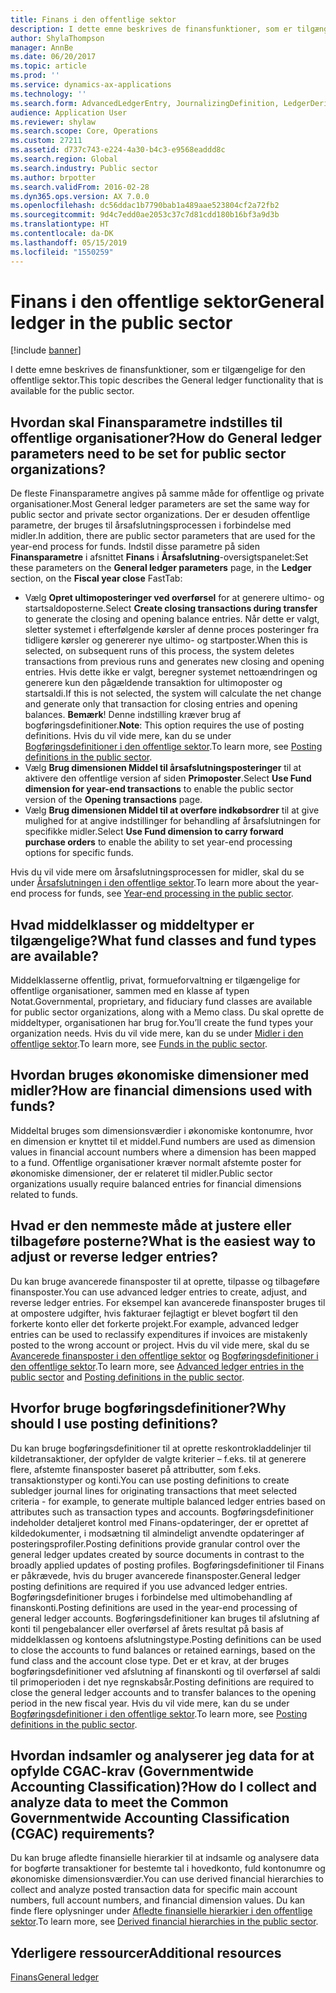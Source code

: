 ```yaml
---
title: Finans i den offentlige sektor
description: I dette emne beskrives de finansfunktioner, som er tilgængelige for den offentlige sektor.
author: ShylaThompson
manager: AnnBe
ms.date: 06/20/2017
ms.topic: article
ms.prod: ''
ms.service: dynamics-ax-applications
ms.technology: ''
ms.search.form: AdvancedLedgerEntry, JournalizingDefinition, LedgerDerivedFinHierarchies, LedgerFundType, LedgerParameters
audience: Application User
ms.reviewer: shylaw
ms.search.scope: Core, Operations
ms.custom: 27211
ms.assetid: d737c743-e224-4a30-b4c3-e9568eaddd8c
ms.search.region: Global
ms.search.industry: Public sector
ms.author: brpotter
ms.search.validFrom: 2016-02-28
ms.dyn365.ops.version: AX 7.0.0
ms.openlocfilehash: dc56ddac1b7790bab1a489aae523804cf2a72fb2
ms.sourcegitcommit: 9d4c7edd0ae2053c37c7d81cdd180b16bf3a9d3b
ms.translationtype: HT
ms.contentlocale: da-DK
ms.lasthandoff: 05/15/2019
ms.locfileid: "1550259"
---
```

# <a name="general-ledger-in-the-public-sector"></a><span data-ttu-id="79823-103">Finans i den offentlige sektor</span><span class="sxs-lookup"><span data-stu-id="79823-103">General ledger in the public sector</span></span>

[!include [banner](../includes/banner.md)]

<span data-ttu-id="79823-104">I dette emne beskrives de finansfunktioner, som er tilgængelige for den offentlige sektor.</span><span class="sxs-lookup"><span data-stu-id="79823-104">This topic describes the General ledger functionality that is available for the public sector.</span></span>

<a name="how-do-general-ledger-parameters-need-to-be-set-for-public-sector-organizations"></a><span data-ttu-id="79823-105">Hvordan skal Finansparametre indstilles til offentlige organisationer?</span><span class="sxs-lookup"><span data-stu-id="79823-105">How do General ledger parameters need to be set for public sector organizations?</span></span>
--------------------------------------------------------------------------------

<span data-ttu-id="79823-106">De fleste Finansparametre angives på samme måde for offentlige og private organisationer.</span><span class="sxs-lookup"><span data-stu-id="79823-106">Most General ledger parameters are set the same way for public sector and private sector organizations.</span></span> <span data-ttu-id="79823-107">Der er desuden offentlige parametre, der bruges til årsafslutningsprocessen i forbindelse med midler.</span><span class="sxs-lookup"><span data-stu-id="79823-107">In addition, there are public sector parameters that are used for the year-end process for funds.</span></span> <span data-ttu-id="79823-108">Indstil disse parametre på siden **Finansparametre** i afsnittet **Finans** i **Årsafslutning**-oversigtspanelet:</span><span class="sxs-lookup"><span data-stu-id="79823-108">Set these parameters on the **General ledger parameters** page, in the **Ledger** section, on the **Fiscal year close** FastTab:</span></span>

-   <span data-ttu-id="79823-109">Vælg **Opret ultimoposteringer ved overførsel** for at generere ultimo- og startsaldoposterne.</span><span class="sxs-lookup"><span data-stu-id="79823-109">Select **Create closing transactions during transfer** to generate the closing and opening balance entries.</span></span> <span data-ttu-id="79823-110">Når dette er valgt, sletter systemet i efterfølgende kørsler af denne proces posteringer fra tidligere kørsler og genererer nye ultimo- og startposter.</span><span class="sxs-lookup"><span data-stu-id="79823-110">When this is selected, on subsequent runs of this process, the system deletes transactions from previous runs and generates new closing and opening entries.</span></span> <span data-ttu-id="79823-111">Hvis dette ikke er valgt, beregner systemet nettoændringen og generere kun den pågældende transaktion for ultimoposter og startsaldi.</span><span class="sxs-lookup"><span data-stu-id="79823-111">If this is not selected, the system will calculate the net change and generate only that transaction for closing entries and opening balances.</span></span> <span data-ttu-id="79823-112">**Bemærk**! Denne indstilling kræver brug af bogføringsdefinitioner.</span><span class="sxs-lookup"><span data-stu-id="79823-112">**Note**: This option requires the use of posting definitions.</span></span> <span data-ttu-id="79823-113">Hvis du vil vide mere, kan du se under [Bogføringsdefinitioner i den offentlige sektor](posting-definitions-public-sector.md).</span><span class="sxs-lookup"><span data-stu-id="79823-113">To learn more, see [Posting definitions in the public sector](posting-definitions-public-sector.md).</span></span>
-   <span data-ttu-id="79823-114">Vælg **Brug dimensionen Middel til årsafslutningsposteringer** til at aktivere den offentlige version af siden **Primoposter**.</span><span class="sxs-lookup"><span data-stu-id="79823-114">Select **Use Fund dimension for year-end transactions** to enable the public sector version of the **Opening transactions** page.</span></span>
-   <span data-ttu-id="79823-115">Vælg **Brug dimensionen Middel til at overføre indkøbsordrer** til at give mulighed for at angive indstillinger for behandling af årsafslutningen for specifikke midler.</span><span class="sxs-lookup"><span data-stu-id="79823-115">Select **Use Fund dimension to carry forward purchase orders** to enable the ability to set year-end processing options for specific funds.</span></span>

<span data-ttu-id="79823-116">Hvis du vil vide mere om årsafslutningsprocessen for midler, skal du se under [Årsafslutningen i den offentlige sektor](year-end-processing-public-sector.md).</span><span class="sxs-lookup"><span data-stu-id="79823-116">To learn more about the year-end process for funds, see [Year-end processing in the public sector](year-end-processing-public-sector.md).</span></span>

## <a name="what-fund-classes-and-fund-types-are-available"></a><span data-ttu-id="79823-117">Hvad middelklasser og middeltyper er tilgængelige?</span><span class="sxs-lookup"><span data-stu-id="79823-117">What fund classes and fund types are available?</span></span>
<span data-ttu-id="79823-118">Middelklasserne offentlig, privat, formueforvaltning er tilgængelige for offentlige organisationer, sammen med en klasse af typen Notat.</span><span class="sxs-lookup"><span data-stu-id="79823-118">Governmental, proprietary, and fiduciary fund classes are available for public sector organizations, along with a Memo class.</span></span> <span data-ttu-id="79823-119">Du skal oprette de middeltyper, organisationen har brug for.</span><span class="sxs-lookup"><span data-stu-id="79823-119">You’ll create the fund types your organization needs.</span></span> <span data-ttu-id="79823-120">Hvis du vil vide mere, kan du se under [Midler i den offentlige sektor](funds-public-sector.md).</span><span class="sxs-lookup"><span data-stu-id="79823-120">To learn more, see [Funds in the public sector](funds-public-sector.md).</span></span>

## <a name="how-are-financial-dimensions-used-with-funds"></a><span data-ttu-id="79823-121">Hvordan bruges økonomiske dimensioner med midler?</span><span class="sxs-lookup"><span data-stu-id="79823-121">How are financial dimensions used with funds?</span></span>
<span data-ttu-id="79823-122">Middeltal bruges som dimensionsværdier i økonomiske kontonumre, hvor en dimension er knyttet til et middel.</span><span class="sxs-lookup"><span data-stu-id="79823-122">Fund numbers are used as dimension values in financial account numbers where a dimension has been mapped to a fund.</span></span> <span data-ttu-id="79823-123">Offentlige organisationer kræver normalt afstemte poster for økonomiske dimensioner, der er relateret til midler.</span><span class="sxs-lookup"><span data-stu-id="79823-123">Public sector organizations usually require balanced entries for financial dimensions related to funds.</span></span>

## <a name="what-is-the-easiest-way-to-adjust-or-reverse-ledger-entries"></a><span data-ttu-id="79823-124">Hvad er den nemmeste måde at justere eller tilbageføre posterne?</span><span class="sxs-lookup"><span data-stu-id="79823-124">What is the easiest way to adjust or reverse ledger entries?</span></span>
<span data-ttu-id="79823-125">Du kan bruge avancerede finansposter til at oprette, tilpasse og tilbageføre finansposter.</span><span class="sxs-lookup"><span data-stu-id="79823-125">You can use advanced ledger entries to create, adjust, and reverse ledger entries.</span></span> <span data-ttu-id="79823-126">For eksempel kan avancerede finansposter bruges til at ompostere udgifter, hvis fakturaer fejlagtigt er blevet bogført til den forkerte konto eller det forkerte projekt.</span><span class="sxs-lookup"><span data-stu-id="79823-126">For example, advanced ledger entries can be used to reclassify expenditures if invoices are mistakenly posted to the wrong account or project.</span></span> <span data-ttu-id="79823-127">Hvis du vil vide mere, skal du se [Avancerede finansposter i den offentlige sektor](advanced-ledger-entries-public-sector.md) og [Bogføringsdefinitioner i den offentlige sektor](posting-definitions-public-sector.md).</span><span class="sxs-lookup"><span data-stu-id="79823-127">To learn more, see [Advanced ledger entries in the public sector](advanced-ledger-entries-public-sector.md) and [Posting definitions in the public sector](posting-definitions-public-sector.md).</span></span>

## <a name="why-should-i-use-posting-definitions"></a><span data-ttu-id="79823-128">Hvorfor bruge bogføringsdefinitioner?</span><span class="sxs-lookup"><span data-stu-id="79823-128">Why should I use posting definitions?</span></span>
<span data-ttu-id="79823-129">Du kan bruge bogføringsdefinitioner til at oprette reskontrokladdelinjer til kildetransaktioner, der opfylder de valgte kriterier – f.eks. til at generere flere, afstemte finansposter baseret på attributter, som f.eks. transaktionstyper og konti.</span><span class="sxs-lookup"><span data-stu-id="79823-129">You can use posting definitions to create subledger journal lines for originating transactions that meet selected criteria - for example, to generate multiple balanced ledger entries based on attributes such as transaction types and accounts.</span></span> <span data-ttu-id="79823-130">Bogføringsdefinitioner indeholder detaljeret kontrol med Finans-opdateringer, der er oprettet af kildedokumenter, i modsætning til almindeligt anvendte opdateringer af posteringsprofiler.</span><span class="sxs-lookup"><span data-stu-id="79823-130">Posting definitions provide granular control over the general ledger updates created by source documents in contrast to the broadly applied updates of posting profiles.</span></span> <span data-ttu-id="79823-131">Bogføringsdefinitioner til Finans er påkrævede, hvis du bruger avancerede finansposter.</span><span class="sxs-lookup"><span data-stu-id="79823-131">General ledger posting definitions are required if you use advanced ledger entries.</span></span> <span data-ttu-id="79823-132">Bogføringsdefinitioner bruges i forbindelse med ultimobehandling af finanskonti.</span><span class="sxs-lookup"><span data-stu-id="79823-132">Posting definitions are used in the year-end processing of general ledger accounts.</span></span> <span data-ttu-id="79823-133">Bogføringsdefinitioner kan bruges til afslutning af konti til pengebalancer eller overførsel af årets resultat på basis af middelklassen og kontoens afslutningstype.</span><span class="sxs-lookup"><span data-stu-id="79823-133">Posting definitions can be used to close the accounts to fund balances or retained earnings, based on the fund class and the account close type.</span></span> <span data-ttu-id="79823-134">Det er et krav, at der bruges bogføringsdefinitioner ved afslutning af finanskonti og til overførsel af saldi til primoperioden i det nye regnskabsår.</span><span class="sxs-lookup"><span data-stu-id="79823-134">Posting definitions are required to close the general ledger accounts and to transfer balances to the opening period in the new fiscal year.</span></span> <span data-ttu-id="79823-135">Hvis du vil vide mere, kan du se under [Bogføringsdefinitioner i den offentlige sektor](posting-definitions-public-sector.md).</span><span class="sxs-lookup"><span data-stu-id="79823-135">To learn more, see [Posting definitions in the public sector](posting-definitions-public-sector.md).</span></span>

## <a name="how-do-i-collect-and-analyze-data-to-meet-the-common-governmentwide-accounting-classification-cgac-requirements"></a><span data-ttu-id="79823-136">Hvordan indsamler og analyserer jeg data for at opfylde CGAC-krav (Governmentwide Accounting Classification)?</span><span class="sxs-lookup"><span data-stu-id="79823-136">How do I collect and analyze data to meet the Common Governmentwide Accounting Classification (CGAC) requirements?</span></span>
<span data-ttu-id="79823-137">Du kan bruge afledte finansielle hierarkier til at indsamle og analysere data for bogførte transaktioner for bestemte tal i hovedkonto, fuld kontonumre og økonomiske dimensionsværdier.</span><span class="sxs-lookup"><span data-stu-id="79823-137">You can use derived financial hierarchies to collect and analyze posted transaction data for specific main account numbers, full account numbers, and financial dimension values.</span></span> <span data-ttu-id="79823-138">Du kan finde flere oplysninger under [Afledte finansielle hierarkier i den offentlige sektor](derived-financial-hierarchies-public-sector.md).</span><span class="sxs-lookup"><span data-stu-id="79823-138">To learn more, see [Derived financial hierarchies in the public sector](derived-financial-hierarchies-public-sector.md).</span></span>

<a name="additional-resources"></a><span data-ttu-id="79823-139">Yderligere ressourcer</span><span class="sxs-lookup"><span data-stu-id="79823-139">Additional resources</span></span>
--------

[<span data-ttu-id="79823-140">Finans</span><span class="sxs-lookup"><span data-stu-id="79823-140">General ledger</span></span>](../general-ledger/general-ledger.md)



